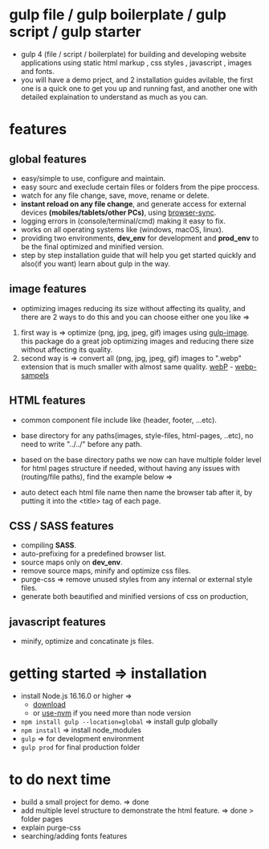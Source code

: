 # gulp file / gulp boilerplate / gulp script / gulp starter

- gulp 4 (file / script / boilerplate) for building and developing website applications using static html markup , css styles , javascript , images and fonts.
- you will have a demo prject, and 2 installation guides avilable, the first one is a quick one to get you up and running fast, and another one with detailed explaination to understand as much as you can.

# features

## global features

- easy/simple to use, configure and maintain.
- easy sourc and execlude certain files or folders from the pipe proccess.
- watch for any file change, save, move, rename or delete.
- **instant reload on any file change**, and generate access for external devices **(mobiles/tablets/other PCs)**, using [browser-sync](https://www.npmjs.com/package/browser-sync).
- logging errors in (console/terminal/cmd) making it easy to fix.
- works on all operating systems like (windows, macOS, linux).
- providing two environments, **dev_env** for development and **prod_env** to be the final optimized and minified version.
- step by step installation guide that will help you get started quickly and also(if you want) learn about gulp in the way.

## image features

- optimizing images reducing its size without affecting its quality, and there are 2 ways to do this and you can choose either one you like =>

1. first way is => optimize (png, jpg, jpeg, gif) images using [gulp-image](https://www.npmjs.com/package/gulp-image). this package do a great job optimizing images and reducing there size without affecting its quality.
2. second way is => convert all (png, jpg, jpeg, gif) images to ".webp" extension that is much smaller with almost same quality. [webP](https://developers.google.com/speed/webp) - [webp-sampels](https://developers.google.com/speed/webp/gallery1)

## HTML features

- common component file include like (header, footer, ...etc).
- base directory for any paths(images, style-files, html-pages, ..etc), no need to write "../../" before any path.
- based on the base directory paths we now can have multiple folder level for html pages structure if needed, without having any issues with (routing/file paths), find the example below =>

- auto detect each html file name then name the browser tab after it, by putting it into the &lt;title> tag of each page.

## CSS / SASS features

- compiling **SASS**.
- auto-prefixing for a predefined browser list.
- source maps only on **dev_env**.
- remove source maps, minify and optimize css files.
- purge-css => remove unused styles from any internal or external style files.
- generate both beautified and minified versions of css on production,

## javascript features

- minify, optimize and concatinate js files.

# getting started => installation

- install Node.js 16.16.0 or higher =>
  - [download](https://nodejs.org/en/)
  - or [use-nvm](https://dev.to/skaytech/how-to-install-node-version-manager-nvm-for-windows-10-4nbi) if you need more than node version
- `npm install gulp --location=global` => install gulp globally
- `npm install` => install node_modules
- `gulp` => for development environment
- `gulp prod` for final production folder




# to do next time

- build a small project for demo. => done
- add multiple level structure to demonstrate the html feature. => done > folder pages
- explain purge-css
- searching/adding fonts features 
